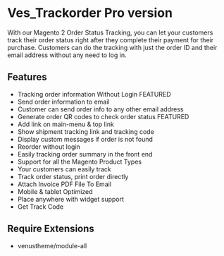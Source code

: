 # Ves_Trackorder Pro version

With our Magento 2 Order Status Tracking, you can let your customers track their order status right after they complete their payment for their purchase. Customers can do the tracking with just the order ID and their email address without any need to log in.

## Features

- Tracking order information Without Login FEATURED
- Send order information to email
- Customer can send order info to any other email address
- Generate order QR codes to check order status FEATURED
- Add link on main-menu & top link
- Show shipment tracking link and tracking code
- Display custom messages if order is not found
- Reorder without login
- Easily tracking order summary in the front end
- Support for all the Magento Product Types
- Your customers can easily track
- Track order status, print order directly
- Attach Invoice PDF File To Email
- Mobile & tablet Optimized
- Place anywhere with widget support
- Get Track Code 

## Require Extensions
- venustheme/module-all
